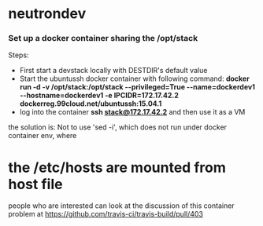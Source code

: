 # neutrondev
### Set up a docker container sharing the /opt/stack

Steps:
* First start a devstack locally with DESTDIR's default value
* Start the ubuntussh docker container with following command:
**docker run -d -v /opt/stack:/opt/stack --privileged=True --name=dockerdev1 --hostname=dockerdev1 -e IPCIDR=172.17.42.2 dockerreg.99cloud.net/ubuntussh:15.04.1**
* log into the container **ssh stack@172.17.42.2** and then use it as a VM

the solution is:
Not to use 'sed -i', which does not run under docker container env, where
# the /etc/hosts are mounted from host file

people who are interested can look at the discussion of this container problem at https://github.com/travis-ci/travis-build/pull/403 
